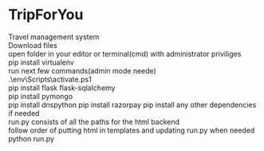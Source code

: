 # TripForYou
Travel management system  
Download files   
open folder in your editor or terminal(cmd) with administrator priviliges  
pip install virtualenv  
run next few commands(admin mode neede)  
.\env\Scripts\activate.ps1    
 pip install flask flask-sqlalchemy   
 pip install pymongo  
 pip install dnspython 
 pip install razorpay
 pip install any other dependencies if needed  
 run.py consists of all the paths for the html backend  
 follow order of putting html in templates and updating run.py when needed
 python run.py  
